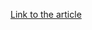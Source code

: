 [Link to the article](https://minerva-labs.com/blog/new-black-basta-ransomware-hijacks-windows-fax-service/)
